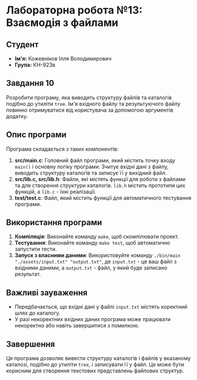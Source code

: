 # Лабораторна робота №13: Взаємодія з файлами

## Студент
- **Ім'я:** Кожевніков Ілля Володимирович
- **Група:** КН-923в

## Завдання 10
Розробити програму, яка виводить структуру файлів та каталогів подібно до утиліти `tree`. Ім'я вхідного файлу та результуючого файлу повинно отримуватися від користувача за допомогою аргументів додатку.

## Опис програми
Програма складається з таких компонентів:
1. **src/main.c**: Головний файл програми, який містить точку входу `main()` і основну логіку програми. Зчитує вхідні дані з файлу, виводить структуру каталогів та записує її у вихідний файл.
2. **src/lib.c, src/lib.h**: Файли, які містять функції для роботи з файлами та для створення структури каталогів. `lib.h` містить прототипи цих функцій, а `lib.c` - їхні реалізації.
3. **test/test.c**: Файл, який містить функції для автоматичного тестування програми.

## Використання програми
1. **Компіляція**: Виконайте команду `make`, щоб скомпілювати проект.
2. **Тестування**: Виконайте команду `make test`, щоб автоматично запустити тести.
3. **Запуск з власними даними**: Використовуйте команду `./bin/main "./assets/input.txt" "output.txt"`, де `input.txt` - це ваш файл з вхідними даними, а `output.txt` - файл, у який буде записано результат.

## Важливі зауваження
- Передбачається, що вхідні дані у файлі `input.txt` містять коректний шлях до каталогу.
- У разі некоректних вхідних даних програма може працювати некоректно або навіть завершитися з помилкою.

## Завершення
Ця програма дозволяє вивести структуру каталогів і файлів у вказаному каталозі, подібно до утиліти `tree`, і записувати її у файл. Це може бути корисним для створення текстових представлень файлових структур.
